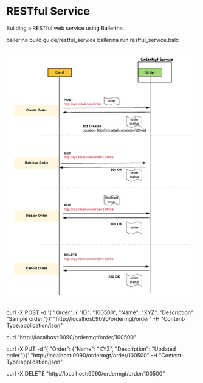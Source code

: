 # RESTful Service 

Building a RESTful web service using Ballerina. 



ballerina build guide/restful_service
ballerina run restful_service.balx 


<img src="images/restful_service.png" title="Order Management Service">


curl -X POST -d '{ "Order": { "ID": "100500", "Name": "XYZ", "Description": "Sample order."}}'  "http://localhost:9090/ordermgt/order" -H "Content-Type:application/json"

curl "http://localhost:9090/ordermgt/order/100500" 

curl -X PUT -d '{ "Order": {"Name": "XYZ", "Description": "Updated order."}}'  "http://localhost:9090/ordermgt/order/100500" -H "Content-Type:application/json"


curl -X DELETE "http://localhost:9090/ordermgt/order/100500"